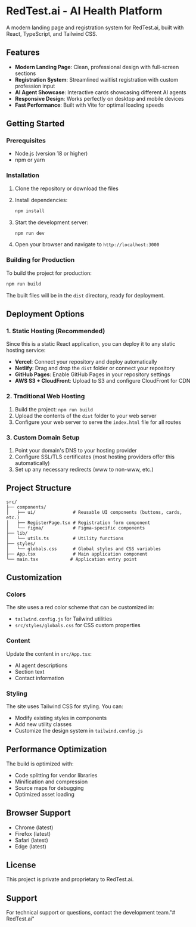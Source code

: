 # RedTest.ai - AI Health Platform

A modern landing page and registration system for RedTest.ai, built with React, TypeScript, and Tailwind CSS.

## Features

- **Modern Landing Page**: Clean, professional design with full-screen sections
- **Registration System**: Streamlined waitlist registration with custom profession input
- **AI Agent Showcase**: Interactive cards showcasing different AI agents
- **Responsive Design**: Works perfectly on desktop and mobile devices
- **Fast Performance**: Built with Vite for optimal loading speeds

## Getting Started

### Prerequisites

- Node.js (version 18 or higher)
- npm or yarn

### Installation

1. Clone the repository or download the files
2. Install dependencies:
   ```bash
   npm install
   ```

3. Start the development server:
   ```bash
   npm run dev
   ```

4. Open your browser and navigate to `http://localhost:3000`

### Building for Production

To build the project for production:

```bash
npm run build
```

The built files will be in the `dist` directory, ready for deployment.

## Deployment Options

### 1. Static Hosting (Recommended)

Since this is a static React application, you can deploy it to any static hosting service:

- **Vercel**: Connect your repository and deploy automatically
- **Netlify**: Drag and drop the `dist` folder or connect your repository
- **GitHub Pages**: Enable GitHub Pages in your repository settings
- **AWS S3 + CloudFront**: Upload to S3 and configure CloudFront for CDN

### 2. Traditional Web Hosting

1. Build the project: `npm run build`
2. Upload the contents of the `dist` folder to your web server
3. Configure your web server to serve the `index.html` file for all routes

### 3. Custom Domain Setup

1. Point your domain's DNS to your hosting provider
2. Configure SSL/TLS certificates (most hosting providers offer this automatically)
3. Set up any necessary redirects (www to non-www, etc.)

## Project Structure

```
src/
├── components/
│   ├── ui/              # Reusable UI components (buttons, cards, etc.)
│   ├── RegisterPage.tsx # Registration form component
│   └── figma/           # Figma-specific components
├── lib/
│   └── utils.ts         # Utility functions
├── styles/
│   └── globals.css      # Global styles and CSS variables
├── App.tsx              # Main application component
└── main.tsx            # Application entry point
```

## Customization

### Colors

The site uses a red color scheme that can be customized in:
- `tailwind.config.js` for Tailwind utilities
- `src/styles/globals.css` for CSS custom properties

### Content

Update the content in `src/App.tsx`:
- AI agent descriptions
- Section text
- Contact information

### Styling

The site uses Tailwind CSS for styling. You can:
- Modify existing styles in components
- Add new utility classes
- Customize the design system in `tailwind.config.js`

## Performance Optimization

The build is optimized with:
- Code splitting for vendor libraries
- Minification and compression
- Source maps for debugging
- Optimized asset loading

## Browser Support

- Chrome (latest)
- Firefox (latest)
- Safari (latest)
- Edge (latest)

## License

This project is private and proprietary to RedTest.ai.

## Support

For technical support or questions, contact the development team."# RedTest.ai" 
